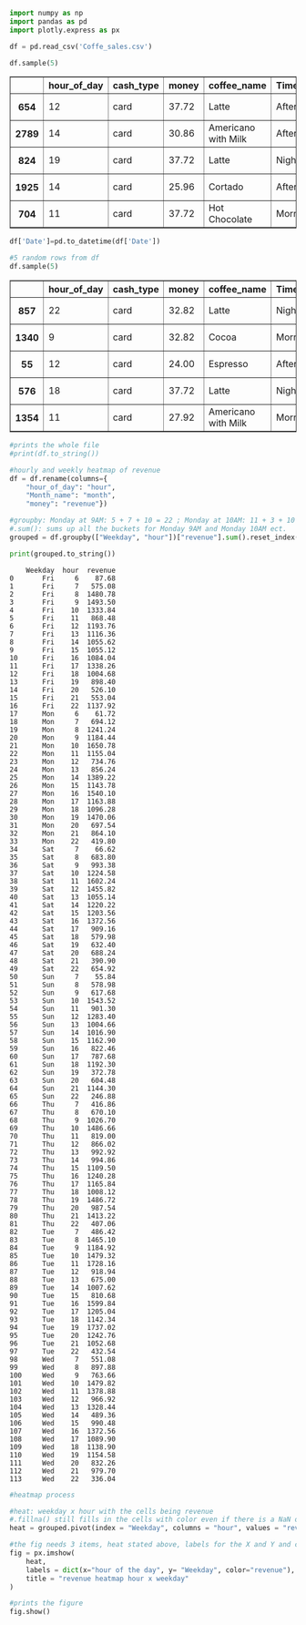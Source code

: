 ```python
import numpy as np
import pandas as pd
import plotly.express as px
```


```python
df = pd.read_csv('Coffe_sales.csv')

df.sample(5)
```




<div>
<style scoped>
    .dataframe tbody tr th:only-of-type {
        vertical-align: middle;
    }

    .dataframe tbody tr th {
        vertical-align: top;
    }

    .dataframe thead th {
        text-align: right;
    }
</style>
<table border="1" class="dataframe">
  <thead>
    <tr style="text-align: right;">
      <th></th>
      <th>hour_of_day</th>
      <th>cash_type</th>
      <th>money</th>
      <th>coffee_name</th>
      <th>Time_of_Day</th>
      <th>Weekday</th>
      <th>Month_name</th>
      <th>Weekdaysort</th>
      <th>Monthsort</th>
      <th>Date</th>
      <th>Time</th>
    </tr>
  </thead>
  <tbody>
    <tr>
      <th>654</th>
      <td>12</td>
      <td>card</td>
      <td>37.72</td>
      <td>Latte</td>
      <td>Afternoon</td>
      <td>Sun</td>
      <td>Jun</td>
      <td>7</td>
      <td>6</td>
      <td>2024-06-09</td>
      <td>12:13:08.067000</td>
    </tr>
    <tr>
      <th>2789</th>
      <td>14</td>
      <td>card</td>
      <td>30.86</td>
      <td>Americano with Milk</td>
      <td>Afternoon</td>
      <td>Thu</td>
      <td>Jan</td>
      <td>4</td>
      <td>1</td>
      <td>2025-01-30</td>
      <td>14:41:42.277000</td>
    </tr>
    <tr>
      <th>824</th>
      <td>19</td>
      <td>card</td>
      <td>37.72</td>
      <td>Latte</td>
      <td>Night</td>
      <td>Wed</td>
      <td>Jul</td>
      <td>3</td>
      <td>7</td>
      <td>2024-07-03</td>
      <td>19:06:09.136000</td>
    </tr>
    <tr>
      <th>1925</th>
      <td>14</td>
      <td>card</td>
      <td>25.96</td>
      <td>Cortado</td>
      <td>Afternoon</td>
      <td>Sun</td>
      <td>Oct</td>
      <td>7</td>
      <td>10</td>
      <td>2024-10-20</td>
      <td>14:29:43.545000</td>
    </tr>
    <tr>
      <th>704</th>
      <td>11</td>
      <td>card</td>
      <td>37.72</td>
      <td>Hot Chocolate</td>
      <td>Morning</td>
      <td>Sun</td>
      <td>Jun</td>
      <td>7</td>
      <td>6</td>
      <td>2024-06-16</td>
      <td>11:00:38.191000</td>
    </tr>
  </tbody>
</table>
</div>




```python
df['Date']=pd.to_datetime(df['Date'])

```


```python
#5 random rows from df
df.sample(5)
```




<div>
<style scoped>
    .dataframe tbody tr th:only-of-type {
        vertical-align: middle;
    }

    .dataframe tbody tr th {
        vertical-align: top;
    }

    .dataframe thead th {
        text-align: right;
    }
</style>
<table border="1" class="dataframe">
  <thead>
    <tr style="text-align: right;">
      <th></th>
      <th>hour_of_day</th>
      <th>cash_type</th>
      <th>money</th>
      <th>coffee_name</th>
      <th>Time_of_Day</th>
      <th>Weekday</th>
      <th>Month_name</th>
      <th>Weekdaysort</th>
      <th>Monthsort</th>
      <th>Date</th>
      <th>Time</th>
    </tr>
  </thead>
  <tbody>
    <tr>
      <th>857</th>
      <td>22</td>
      <td>card</td>
      <td>32.82</td>
      <td>Latte</td>
      <td>Night</td>
      <td>Mon</td>
      <td>Jul</td>
      <td>1</td>
      <td>7</td>
      <td>2024-07-08</td>
      <td>22:14:46.180000</td>
    </tr>
    <tr>
      <th>1340</th>
      <td>9</td>
      <td>card</td>
      <td>32.82</td>
      <td>Cocoa</td>
      <td>Morning</td>
      <td>Tue</td>
      <td>Sep</td>
      <td>2</td>
      <td>9</td>
      <td>2024-09-03</td>
      <td>09:13:33.655000</td>
    </tr>
    <tr>
      <th>55</th>
      <td>12</td>
      <td>card</td>
      <td>24.00</td>
      <td>Espresso</td>
      <td>Afternoon</td>
      <td>Sat</td>
      <td>Mar</td>
      <td>6</td>
      <td>3</td>
      <td>2024-03-09</td>
      <td>12:05:15.559000</td>
    </tr>
    <tr>
      <th>576</th>
      <td>18</td>
      <td>card</td>
      <td>37.72</td>
      <td>Latte</td>
      <td>Night</td>
      <td>Fri</td>
      <td>May</td>
      <td>5</td>
      <td>5</td>
      <td>2024-05-31</td>
      <td>18:23:44.636000</td>
    </tr>
    <tr>
      <th>1354</th>
      <td>11</td>
      <td>card</td>
      <td>27.92</td>
      <td>Americano with Milk</td>
      <td>Morning</td>
      <td>Wed</td>
      <td>Sep</td>
      <td>3</td>
      <td>9</td>
      <td>2024-09-04</td>
      <td>11:55:34.487000</td>
    </tr>
  </tbody>
</table>
</div>




```python
#prints the whole file
#print(df.to_string())
```


```python
#hourly and weekly heatmap of revenue
df = df.rename(columns={
    "hour_of_day": "hour",
    "Month_name": "month",
    "money": "revenue"})

#groupby: Monday at 9AM: 5 + 7 + 10 = 22 ; Monday at 10AM: 11 + 3 + 10 = 24 (similar to sql group by)
#.sum(): sums up all the buckets for Monday 9AM and Monday 10AM ect. 
grouped = df.groupby(["Weekday", "hour"])["revenue"].sum().reset_index()

print(grouped.to_string())
```

        Weekday  hour  revenue
    0       Fri     6    87.68
    1       Fri     7   575.08
    2       Fri     8  1480.78
    3       Fri     9  1493.50
    4       Fri    10  1333.84
    5       Fri    11   868.48
    6       Fri    12  1193.76
    7       Fri    13  1116.36
    8       Fri    14  1055.62
    9       Fri    15  1055.12
    10      Fri    16  1084.04
    11      Fri    17  1338.26
    12      Fri    18  1004.68
    13      Fri    19   898.40
    14      Fri    20   526.10
    15      Fri    21   553.04
    16      Fri    22  1137.92
    17      Mon     6    61.72
    18      Mon     7   694.12
    19      Mon     8  1241.24
    20      Mon     9  1184.44
    21      Mon    10  1650.78
    22      Mon    11  1155.04
    23      Mon    12   734.76
    24      Mon    13   856.24
    25      Mon    14  1389.22
    26      Mon    15  1143.78
    27      Mon    16  1540.10
    28      Mon    17  1163.88
    29      Mon    18  1096.28
    30      Mon    19  1470.06
    31      Mon    20   697.54
    32      Mon    21   864.10
    33      Mon    22   419.80
    34      Sat     7    66.62
    35      Sat     8   683.80
    36      Sat     9   993.38
    37      Sat    10  1224.58
    38      Sat    11  1602.24
    39      Sat    12  1455.82
    40      Sat    13  1055.14
    41      Sat    14  1220.22
    42      Sat    15  1203.56
    43      Sat    16  1372.56
    44      Sat    17   909.16
    45      Sat    18   579.98
    46      Sat    19   632.40
    47      Sat    20   688.24
    48      Sat    21   390.90
    49      Sat    22   654.92
    50      Sun     7    55.84
    51      Sun     8   578.98
    52      Sun     9   617.68
    53      Sun    10  1543.52
    54      Sun    11   901.30
    55      Sun    12  1283.40
    56      Sun    13  1004.66
    57      Sun    14  1016.90
    58      Sun    15  1162.90
    59      Sun    16   822.46
    60      Sun    17   787.68
    61      Sun    18  1192.30
    62      Sun    19   372.78
    63      Sun    20   604.48
    64      Sun    21  1144.30
    65      Sun    22   246.88
    66      Thu     7   416.86
    67      Thu     8   670.10
    68      Thu     9  1026.70
    69      Thu    10  1486.66
    70      Thu    11   819.00
    71      Thu    12   866.02
    72      Thu    13   992.92
    73      Thu    14   994.86
    74      Thu    15  1109.50
    75      Thu    16  1240.28
    76      Thu    17  1165.84
    77      Thu    18  1008.12
    78      Thu    19  1486.72
    79      Thu    20   987.54
    80      Thu    21  1413.22
    81      Thu    22   407.06
    82      Tue     7   486.42
    83      Tue     8  1465.10
    84      Tue     9  1184.92
    85      Tue    10  1479.32
    86      Tue    11  1728.16
    87      Tue    12   918.94
    88      Tue    13   675.00
    89      Tue    14  1007.62
    90      Tue    15   810.68
    91      Tue    16  1599.84
    92      Tue    17  1205.04
    93      Tue    18  1142.34
    94      Tue    19  1737.02
    95      Tue    20  1242.76
    96      Tue    21  1052.68
    97      Tue    22   432.54
    98      Wed     7   551.08
    99      Wed     8   897.88
    100     Wed     9   763.66
    101     Wed    10  1479.82
    102     Wed    11  1378.88
    103     Wed    12   966.92
    104     Wed    13  1328.44
    105     Wed    14   489.36
    106     Wed    15   990.48
    107     Wed    16  1372.56
    108     Wed    17  1089.90
    109     Wed    18  1138.90
    110     Wed    19  1154.58
    111     Wed    20   832.26
    112     Wed    21   979.70
    113     Wed    22   336.04



```python
#heatmap process

#heat: weekday x hour with the cells being revenue 
#.fillna() still fills in the cells with color even if there is a NaN or 0 value
heat = grouped.pivot(index = "Weekday", columns = "hour", values = "revenue").fillna(0)

#the fig needs 3 items, heat stated above, labels for the X and Y and color for revenue (default) and lastly title
fig = px.imshow(
    heat, 
    labels = dict(x="hour of the day", y= "Weekday", color="revenue"),
    title = "revenue heatmap hour x weekday"
)

#prints the figure
fig.show()
```


<div>                            <div id="8c967308-abee-4041-871b-15dd98e82c86" class="plotly-graph-div" style="height:525px; width:100%;"></div>            <script type="text/javascript">                require(["plotly"], function(Plotly) {                    window.PLOTLYENV=window.PLOTLYENV || {};                                    if (document.getElementById("8c967308-abee-4041-871b-15dd98e82c86")) {                    Plotly.newPlot(                        "8c967308-abee-4041-871b-15dd98e82c86",                        [{"coloraxis":"coloraxis","name":"0","x":[6,7,8,9,10,11,12,13,14,15,16,17,18,19,20,21,22],"y":["Fri","Mon","Sat","Sun","Thu","Tue","Wed"],"z":[[87.68,575.08,1480.78,1493.5,1333.84,868.48,1193.76,1116.36,1055.62,1055.12,1084.04,1338.26,1004.68,898.4,526.1,553.04,1137.92],[61.72,694.12,1241.24,1184.44,1650.78,1155.04,734.76,856.24,1389.22,1143.78,1540.1,1163.8799999999999,1096.28,1470.06,697.54,864.1,419.8],[0.0,66.62,683.8,993.38,1224.58,1602.24,1455.82,1055.1399999999999,1220.22,1203.56,1372.56,909.16,579.98,632.4,688.24,390.9,654.92],[0.0,55.84,578.98,617.68,1543.52,901.3,1283.4,1004.66,1016.9,1162.9,822.46,787.68,1192.3,372.78,604.48,1144.3,246.88],[0.0,416.86,670.1,1026.7,1486.66,819.0,866.02,992.92,994.86,1109.5,1240.28,1165.84,1008.12,1486.72,987.54,1413.22,407.06],[0.0,486.41999999999996,1465.1,1184.92,1479.32,1728.16,918.94,675.0,1007.62,810.6800000000001,1599.84,1205.04,1142.34,1737.02,1242.76,1052.68,432.53999999999996],[0.0,551.08,897.88,763.66,1479.82,1378.88,966.92,1328.44,489.36,990.48,1372.56,1089.9,1138.8999999999999,1154.58,832.26,979.6999999999999,336.03999999999996]],"type":"heatmap","xaxis":"x","yaxis":"y","hovertemplate":"hour of the day: %{x}\u003cbr\u003eWeekday: %{y}\u003cbr\u003erevenue: %{z}\u003cextra\u003e\u003c\u002fextra\u003e"}],                        {"template":{"data":{"histogram2dcontour":[{"type":"histogram2dcontour","colorbar":{"outlinewidth":0,"ticks":""},"colorscale":[[0.0,"#0d0887"],[0.1111111111111111,"#46039f"],[0.2222222222222222,"#7201a8"],[0.3333333333333333,"#9c179e"],[0.4444444444444444,"#bd3786"],[0.5555555555555556,"#d8576b"],[0.6666666666666666,"#ed7953"],[0.7777777777777778,"#fb9f3a"],[0.8888888888888888,"#fdca26"],[1.0,"#f0f921"]]}],"choropleth":[{"type":"choropleth","colorbar":{"outlinewidth":0,"ticks":""}}],"histogram2d":[{"type":"histogram2d","colorbar":{"outlinewidth":0,"ticks":""},"colorscale":[[0.0,"#0d0887"],[0.1111111111111111,"#46039f"],[0.2222222222222222,"#7201a8"],[0.3333333333333333,"#9c179e"],[0.4444444444444444,"#bd3786"],[0.5555555555555556,"#d8576b"],[0.6666666666666666,"#ed7953"],[0.7777777777777778,"#fb9f3a"],[0.8888888888888888,"#fdca26"],[1.0,"#f0f921"]]}],"heatmap":[{"type":"heatmap","colorbar":{"outlinewidth":0,"ticks":""},"colorscale":[[0.0,"#0d0887"],[0.1111111111111111,"#46039f"],[0.2222222222222222,"#7201a8"],[0.3333333333333333,"#9c179e"],[0.4444444444444444,"#bd3786"],[0.5555555555555556,"#d8576b"],[0.6666666666666666,"#ed7953"],[0.7777777777777778,"#fb9f3a"],[0.8888888888888888,"#fdca26"],[1.0,"#f0f921"]]}],"heatmapgl":[{"type":"heatmapgl","colorbar":{"outlinewidth":0,"ticks":""},"colorscale":[[0.0,"#0d0887"],[0.1111111111111111,"#46039f"],[0.2222222222222222,"#7201a8"],[0.3333333333333333,"#9c179e"],[0.4444444444444444,"#bd3786"],[0.5555555555555556,"#d8576b"],[0.6666666666666666,"#ed7953"],[0.7777777777777778,"#fb9f3a"],[0.8888888888888888,"#fdca26"],[1.0,"#f0f921"]]}],"contourcarpet":[{"type":"contourcarpet","colorbar":{"outlinewidth":0,"ticks":""}}],"contour":[{"type":"contour","colorbar":{"outlinewidth":0,"ticks":""},"colorscale":[[0.0,"#0d0887"],[0.1111111111111111,"#46039f"],[0.2222222222222222,"#7201a8"],[0.3333333333333333,"#9c179e"],[0.4444444444444444,"#bd3786"],[0.5555555555555556,"#d8576b"],[0.6666666666666666,"#ed7953"],[0.7777777777777778,"#fb9f3a"],[0.8888888888888888,"#fdca26"],[1.0,"#f0f921"]]}],"surface":[{"type":"surface","colorbar":{"outlinewidth":0,"ticks":""},"colorscale":[[0.0,"#0d0887"],[0.1111111111111111,"#46039f"],[0.2222222222222222,"#7201a8"],[0.3333333333333333,"#9c179e"],[0.4444444444444444,"#bd3786"],[0.5555555555555556,"#d8576b"],[0.6666666666666666,"#ed7953"],[0.7777777777777778,"#fb9f3a"],[0.8888888888888888,"#fdca26"],[1.0,"#f0f921"]]}],"mesh3d":[{"type":"mesh3d","colorbar":{"outlinewidth":0,"ticks":""}}],"scatter":[{"fillpattern":{"fillmode":"overlay","size":10,"solidity":0.2},"type":"scatter"}],"parcoords":[{"type":"parcoords","line":{"colorbar":{"outlinewidth":0,"ticks":""}}}],"scatterpolargl":[{"type":"scatterpolargl","marker":{"colorbar":{"outlinewidth":0,"ticks":""}}}],"bar":[{"error_x":{"color":"#2a3f5f"},"error_y":{"color":"#2a3f5f"},"marker":{"line":{"color":"#E5ECF6","width":0.5},"pattern":{"fillmode":"overlay","size":10,"solidity":0.2}},"type":"bar"}],"scattergeo":[{"type":"scattergeo","marker":{"colorbar":{"outlinewidth":0,"ticks":""}}}],"scatterpolar":[{"type":"scatterpolar","marker":{"colorbar":{"outlinewidth":0,"ticks":""}}}],"histogram":[{"marker":{"pattern":{"fillmode":"overlay","size":10,"solidity":0.2}},"type":"histogram"}],"scattergl":[{"type":"scattergl","marker":{"colorbar":{"outlinewidth":0,"ticks":""}}}],"scatter3d":[{"type":"scatter3d","line":{"colorbar":{"outlinewidth":0,"ticks":""}},"marker":{"colorbar":{"outlinewidth":0,"ticks":""}}}],"scattermapbox":[{"type":"scattermapbox","marker":{"colorbar":{"outlinewidth":0,"ticks":""}}}],"scatterternary":[{"type":"scatterternary","marker":{"colorbar":{"outlinewidth":0,"ticks":""}}}],"scattercarpet":[{"type":"scattercarpet","marker":{"colorbar":{"outlinewidth":0,"ticks":""}}}],"carpet":[{"aaxis":{"endlinecolor":"#2a3f5f","gridcolor":"white","linecolor":"white","minorgridcolor":"white","startlinecolor":"#2a3f5f"},"baxis":{"endlinecolor":"#2a3f5f","gridcolor":"white","linecolor":"white","minorgridcolor":"white","startlinecolor":"#2a3f5f"},"type":"carpet"}],"table":[{"cells":{"fill":{"color":"#EBF0F8"},"line":{"color":"white"}},"header":{"fill":{"color":"#C8D4E3"},"line":{"color":"white"}},"type":"table"}],"barpolar":[{"marker":{"line":{"color":"#E5ECF6","width":0.5},"pattern":{"fillmode":"overlay","size":10,"solidity":0.2}},"type":"barpolar"}],"pie":[{"automargin":true,"type":"pie"}]},"layout":{"autotypenumbers":"strict","colorway":["#636efa","#EF553B","#00cc96","#ab63fa","#FFA15A","#19d3f3","#FF6692","#B6E880","#FF97FF","#FECB52"],"font":{"color":"#2a3f5f"},"hovermode":"closest","hoverlabel":{"align":"left"},"paper_bgcolor":"white","plot_bgcolor":"#E5ECF6","polar":{"bgcolor":"#E5ECF6","angularaxis":{"gridcolor":"white","linecolor":"white","ticks":""},"radialaxis":{"gridcolor":"white","linecolor":"white","ticks":""}},"ternary":{"bgcolor":"#E5ECF6","aaxis":{"gridcolor":"white","linecolor":"white","ticks":""},"baxis":{"gridcolor":"white","linecolor":"white","ticks":""},"caxis":{"gridcolor":"white","linecolor":"white","ticks":""}},"coloraxis":{"colorbar":{"outlinewidth":0,"ticks":""}},"colorscale":{"sequential":[[0.0,"#0d0887"],[0.1111111111111111,"#46039f"],[0.2222222222222222,"#7201a8"],[0.3333333333333333,"#9c179e"],[0.4444444444444444,"#bd3786"],[0.5555555555555556,"#d8576b"],[0.6666666666666666,"#ed7953"],[0.7777777777777778,"#fb9f3a"],[0.8888888888888888,"#fdca26"],[1.0,"#f0f921"]],"sequentialminus":[[0.0,"#0d0887"],[0.1111111111111111,"#46039f"],[0.2222222222222222,"#7201a8"],[0.3333333333333333,"#9c179e"],[0.4444444444444444,"#bd3786"],[0.5555555555555556,"#d8576b"],[0.6666666666666666,"#ed7953"],[0.7777777777777778,"#fb9f3a"],[0.8888888888888888,"#fdca26"],[1.0,"#f0f921"]],"diverging":[[0,"#8e0152"],[0.1,"#c51b7d"],[0.2,"#de77ae"],[0.3,"#f1b6da"],[0.4,"#fde0ef"],[0.5,"#f7f7f7"],[0.6,"#e6f5d0"],[0.7,"#b8e186"],[0.8,"#7fbc41"],[0.9,"#4d9221"],[1,"#276419"]]},"xaxis":{"gridcolor":"white","linecolor":"white","ticks":"","title":{"standoff":15},"zerolinecolor":"white","automargin":true,"zerolinewidth":2},"yaxis":{"gridcolor":"white","linecolor":"white","ticks":"","title":{"standoff":15},"zerolinecolor":"white","automargin":true,"zerolinewidth":2},"scene":{"xaxis":{"backgroundcolor":"#E5ECF6","gridcolor":"white","linecolor":"white","showbackground":true,"ticks":"","zerolinecolor":"white","gridwidth":2},"yaxis":{"backgroundcolor":"#E5ECF6","gridcolor":"white","linecolor":"white","showbackground":true,"ticks":"","zerolinecolor":"white","gridwidth":2},"zaxis":{"backgroundcolor":"#E5ECF6","gridcolor":"white","linecolor":"white","showbackground":true,"ticks":"","zerolinecolor":"white","gridwidth":2}},"shapedefaults":{"line":{"color":"#2a3f5f"}},"annotationdefaults":{"arrowcolor":"#2a3f5f","arrowhead":0,"arrowwidth":1},"geo":{"bgcolor":"white","landcolor":"#E5ECF6","subunitcolor":"white","showland":true,"showlakes":true,"lakecolor":"white"},"title":{"x":0.05},"mapbox":{"style":"light"}}},"xaxis":{"anchor":"y","domain":[0.0,1.0],"scaleanchor":"y","constrain":"domain","title":{"text":"hour of the day"}},"yaxis":{"anchor":"x","domain":[0.0,1.0],"autorange":"reversed","constrain":"domain","title":{"text":"Weekday"}},"coloraxis":{"colorbar":{"title":{"text":"revenue"}},"colorscale":[[0.0,"#0d0887"],[0.1111111111111111,"#46039f"],[0.2222222222222222,"#7201a8"],[0.3333333333333333,"#9c179e"],[0.4444444444444444,"#bd3786"],[0.5555555555555556,"#d8576b"],[0.6666666666666666,"#ed7953"],[0.7777777777777778,"#fb9f3a"],[0.8888888888888888,"#fdca26"],[1.0,"#f0f921"]]},"title":{"text":"revenue heatmap hour x weekday"}},                        {"responsive": true}                    ).then(function(){

var gd = document.getElementById('8c967308-abee-4041-871b-15dd98e82c86');
var x = new MutationObserver(function (mutations, observer) {{
        var display = window.getComputedStyle(gd).display;
        if (!display || display === 'none') {{
            console.log([gd, 'removed!']);
            Plotly.purge(gd);
            observer.disconnect();
        }}
}});

// Listen for the removal of the full notebook cells
var notebookContainer = gd.closest('#notebook-container');
if (notebookContainer) {{
    x.observe(notebookContainer, {childList: true});
}}

// Listen for the clearing of the current output cell
var outputEl = gd.closest('.output');
if (outputEl) {{
    x.observe(outputEl, {childList: true});
}}

                        })                };                });            </script>        </div>



```python
#Calender Heatmap by Date: what hour is busiest on which weekday (date vs revenue)

import plotly.express as px

# adds all the revenue that has the same date into one row
daily = df.groupby("Date")["revenue"].sum().reset_index()


#adds new columns such as year week and weekday
daily["Date"] = pd.to_datetime(daily["Date"])
daily["year"] = daily["Date"].dt.year
#.isocalendar() is part of the datetime.datetime object returns iso year, week number, and weekday
#.day_name() is with pandas and contains datetime objects including day_name()
daily["week"] = daily["Date"].dt.isocalendar().week
daily["weekday"] = daily["Date"].dt.day_name().str[:3]
#print(daily.to_string())
```


```python
#creating px.density_heatmap

daily["week"] = daily["week"].astype(int) #ISO week changes value to ints 1-52
daily["weekday"] = daily["weekday"].astype(str) #changes values to string 



fig_daily = px.density_heatmap(
    daily,
    x = "week", 
    y= "weekday",
    z= "revenue",
    facet_col= "year",
    color_continuous_scale= "Viridis",
    title= "Calender Heatmap by Date")

fig_daily.update_yaxes(
    categoryorder = "array",
    categoryarray = ["Mon","Tue","Wed","Thu","Fri","Sat","Sun"]
)

fig_daily.show()
```


<div>                            <div id="ef2ed267-ef83-4453-abb0-b0ccee14d83b" class="plotly-graph-div" style="height:525px; width:100%;"></div>            <script type="text/javascript">                require(["plotly"], function(Plotly) {                    window.PLOTLYENV=window.PLOTLYENV || {};                                    if (document.getElementById("ef2ed267-ef83-4453-abb0-b0ccee14d83b")) {                    Plotly.newPlot(                        "ef2ed267-ef83-4453-abb0-b0ccee14d83b",                        [{"coloraxis":"coloraxis","histfunc":"sum","hovertemplate":"year=2024\u003cbr\u003eweek=%{x}\u003cbr\u003eweekday=%{y}\u003cbr\u003esum of revenue=%{z}\u003cextra\u003e\u003c\u002fextra\u003e","name":"","x":[9,9,9,10,10,10,10,10,10,10,11,11,11,11,11,11,11,12,12,12,12,12,12,12,13,13,13,13,13,13,13,14,14,14,14,14,14,14,15,15,15,15,15,15,15,16,16,16,16,16,16,16,17,17,17,17,17,17,17,18,18,18,18,19,19,19,19,19,19,19,20,20,20,20,20,20,20,21,21,21,21,21,21,21,22,22,22,22,22,22,22,23,23,23,23,23,23,23,24,24,24,24,24,24,24,25,25,25,25,25,25,25,26,26,26,26,26,26,26,27,27,27,27,27,27,27,28,28,28,28,28,28,28,29,29,29,29,29,29,29,30,30,30,30,30,30,30,31,31,31,31,31,31,31,32,32,32,32,32,32,32,33,33,33,33,33,33,33,34,34,34,34,34,34,34,35,35,35,35,35,35,35,36,36,36,36,36,36,36,37,37,37,37,37,37,37,38,38,38,38,38,38,38,39,39,39,39,39,39,39,40,40,40,40,40,40,40,41,41,41,41,41,41,41,42,42,42,42,42,42,42,43,43,43,43,43,43,43,44,44,44,44,44,44,44,45,45,45,45,45,45,45,46,46,46,46,46,46,46,47,47,47,47,47,47,47,48,48,48,48,48,48,49,49,49,49,49,49,49,50,50,50,50,50,50,50,51,51,51,51,51,51,51,52,52,52,52,52,52,52,1,1],"xaxis":"x","xbingroup":"x","y":["Fri","Sat","Sun","Mon","Tue","Wed","Thu","Fri","Sat","Sun","Mon","Tue","Wed","Thu","Fri","Sat","Sun","Mon","Tue","Wed","Thu","Fri","Sat","Sun","Mon","Tue","Wed","Thu","Fri","Sat","Sun","Mon","Tue","Wed","Thu","Fri","Sat","Sun","Mon","Tue","Wed","Thu","Fri","Sat","Sun","Mon","Tue","Wed","Thu","Fri","Sat","Sun","Mon","Tue","Wed","Thu","Fri","Sat","Sun","Mon","Tue","Thu","Fri","Mon","Tue","Wed","Thu","Fri","Sat","Sun","Mon","Tue","Wed","Thu","Fri","Sat","Sun","Mon","Tue","Wed","Thu","Fri","Sat","Sun","Mon","Tue","Wed","Thu","Fri","Sat","Sun","Mon","Tue","Wed","Thu","Fri","Sat","Sun","Mon","Tue","Wed","Thu","Fri","Sat","Sun","Mon","Tue","Wed","Thu","Fri","Sat","Sun","Mon","Tue","Wed","Thu","Fri","Sat","Sun","Mon","Tue","Wed","Thu","Fri","Sat","Sun","Mon","Tue","Wed","Thu","Fri","Sat","Sun","Mon","Tue","Wed","Thu","Fri","Sat","Sun","Mon","Tue","Wed","Thu","Fri","Sat","Sun","Mon","Tue","Wed","Thu","Fri","Sat","Sun","Mon","Tue","Wed","Thu","Fri","Sat","Sun","Mon","Tue","Wed","Thu","Fri","Sat","Sun","Mon","Tue","Wed","Thu","Fri","Sat","Sun","Mon","Tue","Wed","Thu","Fri","Sat","Sun","Mon","Tue","Wed","Thu","Fri","Sat","Sun","Mon","Tue","Wed","Thu","Fri","Sat","Sun","Mon","Tue","Wed","Thu","Fri","Sat","Sun","Mon","Tue","Wed","Thu","Fri","Sat","Sun","Mon","Tue","Wed","Thu","Fri","Sat","Sun","Mon","Tue","Wed","Thu","Fri","Sat","Sun","Mon","Tue","Wed","Thu","Fri","Sat","Sun","Mon","Tue","Wed","Thu","Fri","Sat","Sun","Mon","Tue","Wed","Thu","Fri","Sat","Sun","Mon","Tue","Wed","Thu","Fri","Sat","Sun","Mon","Tue","Wed","Thu","Fri","Sat","Sun","Mon","Tue","Wed","Thu","Fri","Sat","Sun","Mon","Tue","Thu","Fri","Sat","Sun","Mon","Tue","Wed","Thu","Fri","Sat","Sun","Mon","Tue","Wed","Thu","Fri","Sat","Sun","Mon","Tue","Wed","Thu","Fri","Sat","Sun","Mon","Tue","Wed","Thu","Fri","Sat","Sun","Mon","Tue"],"yaxis":"y","ybingroup":"y","z":[396.3,188.1,309.1,135.2,338.5,135.2,140.1,265.5,439.4,91.6,135.2,188.1,231.2,357.1,67.6,183.2,28.9,115.6,149.9,173.9,135.2,149.39999999999998,285.1,38.7,188.60000000000002,376.7,231.7,125.4,116.10000000000001,149.9,38.7,202.79999999999998,96.5,96.5,145.0,212.1,140.1,241.5,280.2,116.10000000000001,101.4,169.0,67.6,222.4,299.3,125.39999999999999,241.5,159.2,352.7,261.1,420.3,65.64,98.46000000000001,173.9,272.36,121.48,300.28,37.72,169.0,257.66,272.36,206.72,75.44,285.58,310.08,37.72,295.38,75.44,254.24,272.36,32.82,403.64,321.82,249.34,272.36,244.44,393.84000000000003,530.02,173.89999999999998,370.82,536.4,210.14000000000001,196.92000000000002,526.6,365.92,333.1,357.6,370.82,460.96,347.8,178.8,183.7,474.18,310.08,385.52,149.4,136.18,436.46,226.32,211.62,221.42,379.14,126.38,262.56,408.54,323.3,234.64,380.62,221.42,403.64,169.0,178.8,221.42,141.07999999999998,196.92,131.28,159.2,287.06,131.28,98.46,192.02,310.08,60.74,303.7,164.1,346.32,139.6,144.5,83.76,116.58,154.3,65.64,172.42000000000002,32.82,60.74,27.92,312.02,242.96,200.33999999999997,121.48,106.78,339.94,330.14,269.4,461.42,372.76,78.86,321.82,650.48,633.84,335.04,139.60000000000002,358.06,187.12,392.36,247.86,279.2,208.66,218.46,321.82,443.3,377.66,382.56,348.26,446.72,120.0,312.02,279.2,121.48,358.06,190.54,200.34,353.15999999999997,128.32,167.51999999999998,297.32,32.82,111.68,23.02,88.66,143.02,293.9,233.16,513.84,298.8,405.58000000000004,274.3,579.94,138.12,518.74,289.0,242.96,310.54,187.12,65.64,147.92000000000002,336.52,661.76,121.48,157.72,195.44,428.6,679.88,279.2,448.2,279.2,261.08,481.02000000000004,362.98,368.86,427.14,482.5,373.76,271.38,267.94,175.36,656.4,399.71999999999997,584.88,365.41999999999996,487.4,836.66,216.01999999999998,272.84,528.06,579.98,441.84,726.4599999999999,521.6999999999999,316.94,547.66,615.74,272.84,415.88,497.2,472.7,513.36,169.0,599.5799999999999,589.78,523.16,169.0,225.82,287.53999999999996,406.08,230.72,588.3199999999999,261.58,230.72,394.82,539.3199999999999,204.76,342.9,321.84,194.95999999999998,471.23999999999995,359.06,420.78,297.34,204.76,368.85999999999996,138.14,261.58,214.56,246.88,35.76,373.76,333.09999999999997,204.76,235.62,194.95999999999998,466.34,272.84,425.68,318.4,282.64,143.04,185.16,339.46,154.3,61.72,225.82,196.42,266.48,334.56,107.28,276.28,225.82,138.14,333.09999999999997,267.94,477.59999999999997,240.51999999999998,313.5,220.92,394.82,56.81999999999999,237.07999999999998,261.58,217.48,287.53999999999996,508.46],"type":"histogram2d"},{"coloraxis":"coloraxis","histfunc":"sum","hovertemplate":"year=2025\u003cbr\u003eweek=%{x}\u003cbr\u003eweekday=%{y}\u003cbr\u003esum of revenue=%{z}\u003cextra\u003e\u003c\u002fextra\u003e","name":"","x":[1,1,1,1,2,2,2,2,2,2,2,3,3,3,3,3,3,4,4,4,4,4,4,5,5,5,5,5,5,5,6,6,6,6,6,6,6,7,7,7,7,7,7,7,8,8,8,8,8,8,8,9,9,9,9,9,9,9,10,10,10,10,10,10,10,11,11,11,11,11,11,11,12,12,12,12,12,12,12],"xaxis":"x2","xbingroup":"x","y":["Thu","Fri","Sat","Sun","Mon","Tue","Wed","Thu","Fri","Sat","Sun","Mon","Tue","Wed","Thu","Fri","Sat","Mon","Tue","Wed","Fri","Sat","Sun","Mon","Tue","Wed","Thu","Fri","Sat","Sun","Mon","Tue","Wed","Thu","Fri","Sat","Sun","Mon","Tue","Wed","Thu","Fri","Sat","Sun","Mon","Tue","Wed","Thu","Fri","Sat","Sun","Mon","Tue","Wed","Thu","Fri","Sat","Sun","Mon","Tue","Wed","Thu","Fri","Sat","Sun","Mon","Tue","Wed","Thu","Fri","Sat","Sun","Mon","Tue","Wed","Thu","Fri","Sat","Sun"],"yaxis":"y2","ybingroup":"y","z":[282.64,211.12,313.5,97.47999999999999,25.96,107.28,128.34,272.84,164.1,487.4,154.3,251.78,261.58,342.9,328.2,312.03999999999996,138.14,313.5,251.78,220.92,230.72,97.47999999999999,47.019999999999996,313.5,277.74,103.84,272.84,389.91999999999996,349.26,245.42,796.0,360.52,760.24,394.82,508.46,212.58,297.34,662.76,432.03999999999996,570.18,396.28,458.0,292.44,313.5,592.7,555.48,646.6,581.4399999999999,695.0799999999999,139.6,190.06,723.02,355.62,570.18,610.8399999999999,505.02,241.98,185.16,737.72,474.15999999999997,591.24,370.32,554.02,232.18,241.98,554.02,420.78,544.22,365.41999999999996,704.88,225.82,164.1,401.18,549.12,623.56,597.6,636.8,365.41999999999996,204.76],"type":"histogram2d"}],                        {"template":{"data":{"histogram2dcontour":[{"type":"histogram2dcontour","colorbar":{"outlinewidth":0,"ticks":""},"colorscale":[[0.0,"#0d0887"],[0.1111111111111111,"#46039f"],[0.2222222222222222,"#7201a8"],[0.3333333333333333,"#9c179e"],[0.4444444444444444,"#bd3786"],[0.5555555555555556,"#d8576b"],[0.6666666666666666,"#ed7953"],[0.7777777777777778,"#fb9f3a"],[0.8888888888888888,"#fdca26"],[1.0,"#f0f921"]]}],"choropleth":[{"type":"choropleth","colorbar":{"outlinewidth":0,"ticks":""}}],"histogram2d":[{"type":"histogram2d","colorbar":{"outlinewidth":0,"ticks":""},"colorscale":[[0.0,"#0d0887"],[0.1111111111111111,"#46039f"],[0.2222222222222222,"#7201a8"],[0.3333333333333333,"#9c179e"],[0.4444444444444444,"#bd3786"],[0.5555555555555556,"#d8576b"],[0.6666666666666666,"#ed7953"],[0.7777777777777778,"#fb9f3a"],[0.8888888888888888,"#fdca26"],[1.0,"#f0f921"]]}],"heatmap":[{"type":"heatmap","colorbar":{"outlinewidth":0,"ticks":""},"colorscale":[[0.0,"#0d0887"],[0.1111111111111111,"#46039f"],[0.2222222222222222,"#7201a8"],[0.3333333333333333,"#9c179e"],[0.4444444444444444,"#bd3786"],[0.5555555555555556,"#d8576b"],[0.6666666666666666,"#ed7953"],[0.7777777777777778,"#fb9f3a"],[0.8888888888888888,"#fdca26"],[1.0,"#f0f921"]]}],"heatmapgl":[{"type":"heatmapgl","colorbar":{"outlinewidth":0,"ticks":""},"colorscale":[[0.0,"#0d0887"],[0.1111111111111111,"#46039f"],[0.2222222222222222,"#7201a8"],[0.3333333333333333,"#9c179e"],[0.4444444444444444,"#bd3786"],[0.5555555555555556,"#d8576b"],[0.6666666666666666,"#ed7953"],[0.7777777777777778,"#fb9f3a"],[0.8888888888888888,"#fdca26"],[1.0,"#f0f921"]]}],"contourcarpet":[{"type":"contourcarpet","colorbar":{"outlinewidth":0,"ticks":""}}],"contour":[{"type":"contour","colorbar":{"outlinewidth":0,"ticks":""},"colorscale":[[0.0,"#0d0887"],[0.1111111111111111,"#46039f"],[0.2222222222222222,"#7201a8"],[0.3333333333333333,"#9c179e"],[0.4444444444444444,"#bd3786"],[0.5555555555555556,"#d8576b"],[0.6666666666666666,"#ed7953"],[0.7777777777777778,"#fb9f3a"],[0.8888888888888888,"#fdca26"],[1.0,"#f0f921"]]}],"surface":[{"type":"surface","colorbar":{"outlinewidth":0,"ticks":""},"colorscale":[[0.0,"#0d0887"],[0.1111111111111111,"#46039f"],[0.2222222222222222,"#7201a8"],[0.3333333333333333,"#9c179e"],[0.4444444444444444,"#bd3786"],[0.5555555555555556,"#d8576b"],[0.6666666666666666,"#ed7953"],[0.7777777777777778,"#fb9f3a"],[0.8888888888888888,"#fdca26"],[1.0,"#f0f921"]]}],"mesh3d":[{"type":"mesh3d","colorbar":{"outlinewidth":0,"ticks":""}}],"scatter":[{"fillpattern":{"fillmode":"overlay","size":10,"solidity":0.2},"type":"scatter"}],"parcoords":[{"type":"parcoords","line":{"colorbar":{"outlinewidth":0,"ticks":""}}}],"scatterpolargl":[{"type":"scatterpolargl","marker":{"colorbar":{"outlinewidth":0,"ticks":""}}}],"bar":[{"error_x":{"color":"#2a3f5f"},"error_y":{"color":"#2a3f5f"},"marker":{"line":{"color":"#E5ECF6","width":0.5},"pattern":{"fillmode":"overlay","size":10,"solidity":0.2}},"type":"bar"}],"scattergeo":[{"type":"scattergeo","marker":{"colorbar":{"outlinewidth":0,"ticks":""}}}],"scatterpolar":[{"type":"scatterpolar","marker":{"colorbar":{"outlinewidth":0,"ticks":""}}}],"histogram":[{"marker":{"pattern":{"fillmode":"overlay","size":10,"solidity":0.2}},"type":"histogram"}],"scattergl":[{"type":"scattergl","marker":{"colorbar":{"outlinewidth":0,"ticks":""}}}],"scatter3d":[{"type":"scatter3d","line":{"colorbar":{"outlinewidth":0,"ticks":""}},"marker":{"colorbar":{"outlinewidth":0,"ticks":""}}}],"scattermapbox":[{"type":"scattermapbox","marker":{"colorbar":{"outlinewidth":0,"ticks":""}}}],"scatterternary":[{"type":"scatterternary","marker":{"colorbar":{"outlinewidth":0,"ticks":""}}}],"scattercarpet":[{"type":"scattercarpet","marker":{"colorbar":{"outlinewidth":0,"ticks":""}}}],"carpet":[{"aaxis":{"endlinecolor":"#2a3f5f","gridcolor":"white","linecolor":"white","minorgridcolor":"white","startlinecolor":"#2a3f5f"},"baxis":{"endlinecolor":"#2a3f5f","gridcolor":"white","linecolor":"white","minorgridcolor":"white","startlinecolor":"#2a3f5f"},"type":"carpet"}],"table":[{"cells":{"fill":{"color":"#EBF0F8"},"line":{"color":"white"}},"header":{"fill":{"color":"#C8D4E3"},"line":{"color":"white"}},"type":"table"}],"barpolar":[{"marker":{"line":{"color":"#E5ECF6","width":0.5},"pattern":{"fillmode":"overlay","size":10,"solidity":0.2}},"type":"barpolar"}],"pie":[{"automargin":true,"type":"pie"}]},"layout":{"autotypenumbers":"strict","colorway":["#636efa","#EF553B","#00cc96","#ab63fa","#FFA15A","#19d3f3","#FF6692","#B6E880","#FF97FF","#FECB52"],"font":{"color":"#2a3f5f"},"hovermode":"closest","hoverlabel":{"align":"left"},"paper_bgcolor":"white","plot_bgcolor":"#E5ECF6","polar":{"bgcolor":"#E5ECF6","angularaxis":{"gridcolor":"white","linecolor":"white","ticks":""},"radialaxis":{"gridcolor":"white","linecolor":"white","ticks":""}},"ternary":{"bgcolor":"#E5ECF6","aaxis":{"gridcolor":"white","linecolor":"white","ticks":""},"baxis":{"gridcolor":"white","linecolor":"white","ticks":""},"caxis":{"gridcolor":"white","linecolor":"white","ticks":""}},"coloraxis":{"colorbar":{"outlinewidth":0,"ticks":""}},"colorscale":{"sequential":[[0.0,"#0d0887"],[0.1111111111111111,"#46039f"],[0.2222222222222222,"#7201a8"],[0.3333333333333333,"#9c179e"],[0.4444444444444444,"#bd3786"],[0.5555555555555556,"#d8576b"],[0.6666666666666666,"#ed7953"],[0.7777777777777778,"#fb9f3a"],[0.8888888888888888,"#fdca26"],[1.0,"#f0f921"]],"sequentialminus":[[0.0,"#0d0887"],[0.1111111111111111,"#46039f"],[0.2222222222222222,"#7201a8"],[0.3333333333333333,"#9c179e"],[0.4444444444444444,"#bd3786"],[0.5555555555555556,"#d8576b"],[0.6666666666666666,"#ed7953"],[0.7777777777777778,"#fb9f3a"],[0.8888888888888888,"#fdca26"],[1.0,"#f0f921"]],"diverging":[[0,"#8e0152"],[0.1,"#c51b7d"],[0.2,"#de77ae"],[0.3,"#f1b6da"],[0.4,"#fde0ef"],[0.5,"#f7f7f7"],[0.6,"#e6f5d0"],[0.7,"#b8e186"],[0.8,"#7fbc41"],[0.9,"#4d9221"],[1,"#276419"]]},"xaxis":{"gridcolor":"white","linecolor":"white","ticks":"","title":{"standoff":15},"zerolinecolor":"white","automargin":true,"zerolinewidth":2},"yaxis":{"gridcolor":"white","linecolor":"white","ticks":"","title":{"standoff":15},"zerolinecolor":"white","automargin":true,"zerolinewidth":2},"scene":{"xaxis":{"backgroundcolor":"#E5ECF6","gridcolor":"white","linecolor":"white","showbackground":true,"ticks":"","zerolinecolor":"white","gridwidth":2},"yaxis":{"backgroundcolor":"#E5ECF6","gridcolor":"white","linecolor":"white","showbackground":true,"ticks":"","zerolinecolor":"white","gridwidth":2},"zaxis":{"backgroundcolor":"#E5ECF6","gridcolor":"white","linecolor":"white","showbackground":true,"ticks":"","zerolinecolor":"white","gridwidth":2}},"shapedefaults":{"line":{"color":"#2a3f5f"}},"annotationdefaults":{"arrowcolor":"#2a3f5f","arrowhead":0,"arrowwidth":1},"geo":{"bgcolor":"white","landcolor":"#E5ECF6","subunitcolor":"white","showland":true,"showlakes":true,"lakecolor":"white"},"title":{"x":0.05},"mapbox":{"style":"light"}}},"xaxis":{"anchor":"y","domain":[0.0,0.49],"title":{"text":"week"}},"yaxis":{"anchor":"x","domain":[0.0,1.0],"title":{"text":"weekday"},"categoryorder":"array","categoryarray":["Mon","Tue","Wed","Thu","Fri","Sat","Sun"]},"xaxis2":{"anchor":"y2","domain":[0.51,1.0],"matches":"x","title":{"text":"week"}},"yaxis2":{"anchor":"x2","domain":[0.0,1.0],"matches":"y","showticklabels":false,"categoryorder":"array","categoryarray":["Mon","Tue","Wed","Thu","Fri","Sat","Sun"]},"annotations":[{"font":{},"showarrow":false,"text":"year=2024","x":0.245,"xanchor":"center","xref":"paper","y":1.0,"yanchor":"bottom","yref":"paper"},{"font":{},"showarrow":false,"text":"year=2025","x":0.755,"xanchor":"center","xref":"paper","y":1.0,"yanchor":"bottom","yref":"paper"}],"coloraxis":{"colorbar":{"title":{"text":"sum of revenue"}},"colorscale":[[0.0,"#440154"],[0.1111111111111111,"#482878"],[0.2222222222222222,"#3e4989"],[0.3333333333333333,"#31688e"],[0.4444444444444444,"#26828e"],[0.5555555555555556,"#1f9e89"],[0.6666666666666666,"#35b779"],[0.7777777777777778,"#6ece58"],[0.8888888888888888,"#b5de2b"],[1.0,"#fde725"]]},"legend":{"tracegroupgap":0},"title":{"text":"Calender Heatmap by Date"}},                        {"responsive": true}                    ).then(function(){

var gd = document.getElementById('ef2ed267-ef83-4453-abb0-b0ccee14d83b');
var x = new MutationObserver(function (mutations, observer) {{
        var display = window.getComputedStyle(gd).display;
        if (!display || display === 'none') {{
            console.log([gd, 'removed!']);
            Plotly.purge(gd);
            observer.disconnect();
        }}
}});

// Listen for the removal of the full notebook cells
var notebookContainer = gd.closest('#notebook-container');
if (notebookContainer) {{
    x.observe(notebookContainer, {childList: true});
}}

// Listen for the clearing of the current output cell
var outputEl = gd.closest('.output');
if (outputEl) {{
    x.observe(outputEl, {childList: true});
}}

                        })                };                });            </script>        </div>



```python
import numpy as np
import plotly.graph_objects as go


df_sankey = df[["Time_of_Day", "coffee_name", "cash_type"]].dropna().copy()

top_N = 10
top_products = df_sankey["coffee_name"].value_counts().head(top_N).index
df_sankey["coffee_name"] = np.where(
    df_sankey["coffee_name"].isin(top_products),
    df_sankey["coffee_name"],
    "Other"
)

# time of day > coffee_name
tp = df_sankey.groupby(["Time_of_Day", "coffee_name"]).size().reset_index()
tp = tp.rename(columns={0: "value"})   # <<< assign back

# coffee_name > cash_type
pc = df_sankey.groupby(["coffee_name", "cash_type"]).size().reset_index()
pc = pc.rename(columns={0: "value"})   # <<< assign back

print(tp.head())
print(pc.head())


```

      Time_of_Day          coffee_name  value
    0   Afternoon            Americano    233
    1   Afternoon  Americano with Milk    239
    2   Afternoon           Cappuccino    164
    3   Afternoon                Cocoa     75
    4   Afternoon              Cortado     88
               coffee_name cash_type  value
    0            Americano      card    564
    1  Americano with Milk      card    809
    2           Cappuccino      card    486
    3                Cocoa      card    239
    4              Cortado      card    287



```python
# 4) nodes
times = df_sankey["Time_of_Day"].astype(str).unique().tolist()
products = df_sankey["coffee_name"].astype(str).unique().tolist()
payment = df_sankey["cash_type"].astype(str).unique().tolist()

nodes = times + products + payment
node_index = {name: i for i, name in enumerate(nodes)}

# 5) links
sources, targets, values = [], [], []

for _, r in tp.iterrows():
    sources.append(node_index[r["Time_of_Day"]])
    targets.append(node_index[r["coffee_name"]])
    values.append(float(r["value"]))

for _, r in pc.iterrows():
    sources.append(node_index[r["coffee_name"]])
    targets.append(node_index[r["cash_type"]])
    values.append(float(r["value"]))

# 6) plot
fig = go.Figure(data=[go.Sankey(
    arrangement="snap",
    node=dict(label=nodes, pad=14, thickness=16),
    link=dict(source=sources, target=targets, value=values)
)])
fig.update_layout(title_text="Flow: Time of Day → Product → Payment", font_size=12) 
fig.show()

```


<div>                            <div id="466d5c36-d705-40f6-ad55-cfaa05dd1714" class="plotly-graph-div" style="height:525px; width:100%;"></div>            <script type="text/javascript">                require(["plotly"], function(Plotly) {                    window.PLOTLYENV=window.PLOTLYENV || {};                                    if (document.getElementById("466d5c36-d705-40f6-ad55-cfaa05dd1714")) {                    Plotly.newPlot(                        "466d5c36-d705-40f6-ad55-cfaa05dd1714",                        [{"arrangement":"snap","link":{"source":[1,1,1,1,1,1,1,1,0,0,0,0,0,0,0,0,2,2,2,2,2,2,2,2,5,6,10,7,8,9,4,3],"target":[5,6,10,7,8,9,4,3,5,6,10,7,8,9,4,3,5,6,10,7,8,9,4,3,11,11,11,11,11,11,11,11],"value":[233.0,239.0,164.0,75.0,88.0,56.0,80.0,270.0,219.0,331.0,122.0,58.0,143.0,44.0,49.0,215.0,112.0,239.0,200.0,106.0,56.0,29.0,147.0,272.0,564.0,809.0,486.0,239.0,287.0,129.0,276.0,757.0]},"node":{"label":["Morning","Afternoon","Night","Latte","Hot Chocolate","Americano","Americano with Milk","Cocoa","Cortado","Espresso","Cappuccino","card"],"pad":14,"thickness":16},"type":"sankey"}],                        {"template":{"data":{"histogram2dcontour":[{"type":"histogram2dcontour","colorbar":{"outlinewidth":0,"ticks":""},"colorscale":[[0.0,"#0d0887"],[0.1111111111111111,"#46039f"],[0.2222222222222222,"#7201a8"],[0.3333333333333333,"#9c179e"],[0.4444444444444444,"#bd3786"],[0.5555555555555556,"#d8576b"],[0.6666666666666666,"#ed7953"],[0.7777777777777778,"#fb9f3a"],[0.8888888888888888,"#fdca26"],[1.0,"#f0f921"]]}],"choropleth":[{"type":"choropleth","colorbar":{"outlinewidth":0,"ticks":""}}],"histogram2d":[{"type":"histogram2d","colorbar":{"outlinewidth":0,"ticks":""},"colorscale":[[0.0,"#0d0887"],[0.1111111111111111,"#46039f"],[0.2222222222222222,"#7201a8"],[0.3333333333333333,"#9c179e"],[0.4444444444444444,"#bd3786"],[0.5555555555555556,"#d8576b"],[0.6666666666666666,"#ed7953"],[0.7777777777777778,"#fb9f3a"],[0.8888888888888888,"#fdca26"],[1.0,"#f0f921"]]}],"heatmap":[{"type":"heatmap","colorbar":{"outlinewidth":0,"ticks":""},"colorscale":[[0.0,"#0d0887"],[0.1111111111111111,"#46039f"],[0.2222222222222222,"#7201a8"],[0.3333333333333333,"#9c179e"],[0.4444444444444444,"#bd3786"],[0.5555555555555556,"#d8576b"],[0.6666666666666666,"#ed7953"],[0.7777777777777778,"#fb9f3a"],[0.8888888888888888,"#fdca26"],[1.0,"#f0f921"]]}],"heatmapgl":[{"type":"heatmapgl","colorbar":{"outlinewidth":0,"ticks":""},"colorscale":[[0.0,"#0d0887"],[0.1111111111111111,"#46039f"],[0.2222222222222222,"#7201a8"],[0.3333333333333333,"#9c179e"],[0.4444444444444444,"#bd3786"],[0.5555555555555556,"#d8576b"],[0.6666666666666666,"#ed7953"],[0.7777777777777778,"#fb9f3a"],[0.8888888888888888,"#fdca26"],[1.0,"#f0f921"]]}],"contourcarpet":[{"type":"contourcarpet","colorbar":{"outlinewidth":0,"ticks":""}}],"contour":[{"type":"contour","colorbar":{"outlinewidth":0,"ticks":""},"colorscale":[[0.0,"#0d0887"],[0.1111111111111111,"#46039f"],[0.2222222222222222,"#7201a8"],[0.3333333333333333,"#9c179e"],[0.4444444444444444,"#bd3786"],[0.5555555555555556,"#d8576b"],[0.6666666666666666,"#ed7953"],[0.7777777777777778,"#fb9f3a"],[0.8888888888888888,"#fdca26"],[1.0,"#f0f921"]]}],"surface":[{"type":"surface","colorbar":{"outlinewidth":0,"ticks":""},"colorscale":[[0.0,"#0d0887"],[0.1111111111111111,"#46039f"],[0.2222222222222222,"#7201a8"],[0.3333333333333333,"#9c179e"],[0.4444444444444444,"#bd3786"],[0.5555555555555556,"#d8576b"],[0.6666666666666666,"#ed7953"],[0.7777777777777778,"#fb9f3a"],[0.8888888888888888,"#fdca26"],[1.0,"#f0f921"]]}],"mesh3d":[{"type":"mesh3d","colorbar":{"outlinewidth":0,"ticks":""}}],"scatter":[{"fillpattern":{"fillmode":"overlay","size":10,"solidity":0.2},"type":"scatter"}],"parcoords":[{"type":"parcoords","line":{"colorbar":{"outlinewidth":0,"ticks":""}}}],"scatterpolargl":[{"type":"scatterpolargl","marker":{"colorbar":{"outlinewidth":0,"ticks":""}}}],"bar":[{"error_x":{"color":"#2a3f5f"},"error_y":{"color":"#2a3f5f"},"marker":{"line":{"color":"#E5ECF6","width":0.5},"pattern":{"fillmode":"overlay","size":10,"solidity":0.2}},"type":"bar"}],"scattergeo":[{"type":"scattergeo","marker":{"colorbar":{"outlinewidth":0,"ticks":""}}}],"scatterpolar":[{"type":"scatterpolar","marker":{"colorbar":{"outlinewidth":0,"ticks":""}}}],"histogram":[{"marker":{"pattern":{"fillmode":"overlay","size":10,"solidity":0.2}},"type":"histogram"}],"scattergl":[{"type":"scattergl","marker":{"colorbar":{"outlinewidth":0,"ticks":""}}}],"scatter3d":[{"type":"scatter3d","line":{"colorbar":{"outlinewidth":0,"ticks":""}},"marker":{"colorbar":{"outlinewidth":0,"ticks":""}}}],"scattermapbox":[{"type":"scattermapbox","marker":{"colorbar":{"outlinewidth":0,"ticks":""}}}],"scatterternary":[{"type":"scatterternary","marker":{"colorbar":{"outlinewidth":0,"ticks":""}}}],"scattercarpet":[{"type":"scattercarpet","marker":{"colorbar":{"outlinewidth":0,"ticks":""}}}],"carpet":[{"aaxis":{"endlinecolor":"#2a3f5f","gridcolor":"white","linecolor":"white","minorgridcolor":"white","startlinecolor":"#2a3f5f"},"baxis":{"endlinecolor":"#2a3f5f","gridcolor":"white","linecolor":"white","minorgridcolor":"white","startlinecolor":"#2a3f5f"},"type":"carpet"}],"table":[{"cells":{"fill":{"color":"#EBF0F8"},"line":{"color":"white"}},"header":{"fill":{"color":"#C8D4E3"},"line":{"color":"white"}},"type":"table"}],"barpolar":[{"marker":{"line":{"color":"#E5ECF6","width":0.5},"pattern":{"fillmode":"overlay","size":10,"solidity":0.2}},"type":"barpolar"}],"pie":[{"automargin":true,"type":"pie"}]},"layout":{"autotypenumbers":"strict","colorway":["#636efa","#EF553B","#00cc96","#ab63fa","#FFA15A","#19d3f3","#FF6692","#B6E880","#FF97FF","#FECB52"],"font":{"color":"#2a3f5f"},"hovermode":"closest","hoverlabel":{"align":"left"},"paper_bgcolor":"white","plot_bgcolor":"#E5ECF6","polar":{"bgcolor":"#E5ECF6","angularaxis":{"gridcolor":"white","linecolor":"white","ticks":""},"radialaxis":{"gridcolor":"white","linecolor":"white","ticks":""}},"ternary":{"bgcolor":"#E5ECF6","aaxis":{"gridcolor":"white","linecolor":"white","ticks":""},"baxis":{"gridcolor":"white","linecolor":"white","ticks":""},"caxis":{"gridcolor":"white","linecolor":"white","ticks":""}},"coloraxis":{"colorbar":{"outlinewidth":0,"ticks":""}},"colorscale":{"sequential":[[0.0,"#0d0887"],[0.1111111111111111,"#46039f"],[0.2222222222222222,"#7201a8"],[0.3333333333333333,"#9c179e"],[0.4444444444444444,"#bd3786"],[0.5555555555555556,"#d8576b"],[0.6666666666666666,"#ed7953"],[0.7777777777777778,"#fb9f3a"],[0.8888888888888888,"#fdca26"],[1.0,"#f0f921"]],"sequentialminus":[[0.0,"#0d0887"],[0.1111111111111111,"#46039f"],[0.2222222222222222,"#7201a8"],[0.3333333333333333,"#9c179e"],[0.4444444444444444,"#bd3786"],[0.5555555555555556,"#d8576b"],[0.6666666666666666,"#ed7953"],[0.7777777777777778,"#fb9f3a"],[0.8888888888888888,"#fdca26"],[1.0,"#f0f921"]],"diverging":[[0,"#8e0152"],[0.1,"#c51b7d"],[0.2,"#de77ae"],[0.3,"#f1b6da"],[0.4,"#fde0ef"],[0.5,"#f7f7f7"],[0.6,"#e6f5d0"],[0.7,"#b8e186"],[0.8,"#7fbc41"],[0.9,"#4d9221"],[1,"#276419"]]},"xaxis":{"gridcolor":"white","linecolor":"white","ticks":"","title":{"standoff":15},"zerolinecolor":"white","automargin":true,"zerolinewidth":2},"yaxis":{"gridcolor":"white","linecolor":"white","ticks":"","title":{"standoff":15},"zerolinecolor":"white","automargin":true,"zerolinewidth":2},"scene":{"xaxis":{"backgroundcolor":"#E5ECF6","gridcolor":"white","linecolor":"white","showbackground":true,"ticks":"","zerolinecolor":"white","gridwidth":2},"yaxis":{"backgroundcolor":"#E5ECF6","gridcolor":"white","linecolor":"white","showbackground":true,"ticks":"","zerolinecolor":"white","gridwidth":2},"zaxis":{"backgroundcolor":"#E5ECF6","gridcolor":"white","linecolor":"white","showbackground":true,"ticks":"","zerolinecolor":"white","gridwidth":2}},"shapedefaults":{"line":{"color":"#2a3f5f"}},"annotationdefaults":{"arrowcolor":"#2a3f5f","arrowhead":0,"arrowwidth":1},"geo":{"bgcolor":"white","landcolor":"#E5ECF6","subunitcolor":"white","showland":true,"showlakes":true,"lakecolor":"white"},"title":{"x":0.05},"mapbox":{"style":"light"}}},"title":{"text":"Flow: Time of Day \u2192 Product \u2192 Payment"},"font":{"size":12}},                        {"responsive": true}                    ).then(function(){

var gd = document.getElementById('466d5c36-d705-40f6-ad55-cfaa05dd1714');
var x = new MutationObserver(function (mutations, observer) {{
        var display = window.getComputedStyle(gd).display;
        if (!display || display === 'none') {{
            console.log([gd, 'removed!']);
            Plotly.purge(gd);
            observer.disconnect();
        }}
}});

// Listen for the removal of the full notebook cells
var notebookContainer = gd.closest('#notebook-container');
if (notebookContainer) {{
    x.observe(notebookContainer, {childList: true});
}}

// Listen for the clearing of the current output cell
var outputEl = gd.closest('.output');
if (outputEl) {{
    x.observe(outputEl, {childList: true});
}}

                        })                };                });            </script>        </div>


